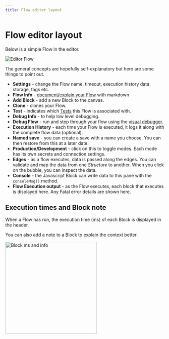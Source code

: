 ```yaml
---
title: Flow editor layout
---
```


# Flow editor layout

Below is a simple Flow in the editor. 

![Editor Flow](/img/flows/flow-editor-explanation.png)

The general concepts are hopefully self-explanatory but here are some things to point out.

- **Settings** - change the Flow name, timeout, execution history data storage, tags etc.
- **Flow Info** - [document/explain your Flow](/user-guide/editor/Flow-documentation) with markdown
- **Add Block** - add a new Block to the canvas.
- **Clone** - clones your Flow.
- **Test** - indicates which [Tests](/user-guide/Tests) this Flow is associated with.
- **Debug Info** - to help low level debugging.
- **Debug Flow** - run and step through your flow using the [visual debugger](/user-guide/editor/Debugging).
- **Execution History** - each time your Flow is executed, it logs it along with the complete flow data (optional).
- **Named save** - you can create a save with a name you choose. You can then restore from this at a later date.
- **Production/Development** - click on this to toggle modes. Each mode has its own secrets and connection settings.
- **Edges** - as a flow executes, data is passed along the edges. You can validate and map the data from one *Structure* to another. When you click on the bubble, you can inspect the data.
- **Console** - the Javascript Block can write data to this pane with the ```consoleMsg()``` method.
- **Flow Execution output** - as the Flow executes, each block that executes is displayed here. Any Fatal error details are shown here.

## Execution times and Block note
When a Flow has run, the execution time (ms) of each Block is displayed in the header.

You can also add a note to a Block to explain the context better.

<img src="/img/flows/flow-execution-times.png" alt="Block ms and info" width="290" />



